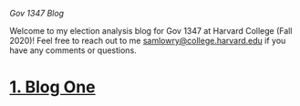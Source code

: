 _Gov 1347 Blog_

Welcome to my election analysis blog for Gov 1347 at Harvard College (Fall 2020)! Feel free to reach out to me samlowry@college.harvard.edu if you have any comments or questions.

# [1. Blog One](posts/01-blog.md) 